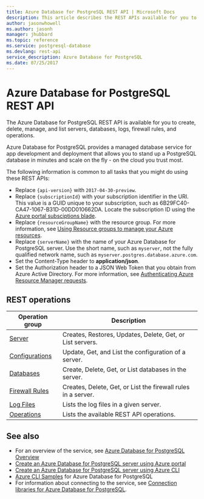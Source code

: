 ```yaml
---
title: Azure Database for PostgreSQL REST API | Microsoft Docs
description: This article describes the REST APIs available for you to use with Azure Database for PostgreSQL to create, delete, manage, and list servers, databases, logs, firewall rules, and operations.
author: jasonwhowell
ms.author: jasonh
manager: jhubbard
ms.topic: reference
ms.service: postgresql-database
ms.devlang: rest-api
service_description: Azure Database for PostgreSQL
ms.date: 07/25/2017
---
```


# Azure Database for PostgreSQL REST API
The Azure Database for PostgreSQL REST API is available for you to create, delete, manage, and list servers, databases, logs, firewall rules, and operations. 

Azure Database for PostgreSQL provides a managed database service for app development and deployment that allows you to stand up a PostgreSQL database in minutes and scale on the fly - on the cloud you trust most.

 The following information is common to all tasks that you might do using these REST APIs:  
-   Replace `{api-version}` with `2017-04-30-preview`.
-   Replace `{subscriptionId}` with your subscription identifier in the URI. This value is a GUID unique to your subscription, such as 6B29FC40-CA47-1067-B31D-00DD010662DA.  Locate the subscription ID using the [Azure portal subsciptions blade](https://portal.azure.com/#blade/Microsoft_Azure_Billing/SubscriptionsBlade).
-   Replace `{resourceGroupName}` with the resource group. For more information, see [Using Resource groups to manage your Azure resources](http://azure.microsoft.com/documentation/articles/azure-preview-portal-using-resource-groups/).  
-   Replace `{serverName}` with the name of your Azure Database for PostgreSQL server. Use the short name, such as `myserver`, not the fully qualified network name, such as `myserver.postgres.database.azure.com`.
-   Set the Content-Type header to **application/json**.  
-   Set the Authorization header to a JSON Web Token that you obtain from Azure Active Directory. For more information, see [Authenticating Azure Resource Manager requests](https://msdn.microsoft.com/library/azure/dn790557.aspx). 

## REST operations

| Operation group | Description |
|---|---|
| [Server](~/docs-ref-autogen/postgresql/Servers.json) | Creates, Restores, Updates, Delete, Get, or List servers. |
| [Configurations](~/docs-ref-autogen/postgresql/Configurations.json) | Update, Get, and List the configuration of a server. | 
| [Databases](~/docs-ref-autogen/postgresql/Databases.json)  | Create, Delete, Get, or List databases in the server. | 
| [Firewall Rules](~/docs-ref-autogen/postgresql/FirewallRules.json) | Creates, Delete, Get, or List the firewall rules in a server. |
| [Log Files](~/docs-ref-autogen/postgresql/LogFiles.json) | Lists the log files in a given server. |
| [Operations](~/docs-ref-autogen/postgresql/Operations.json) | Lists the available REST API operations. |


## See also
- For an overview of the service, see [Azure Database for PostgreSQL Overview](/azure/postgresql/overview.md)
- [Create an Azure Database for PostgreSQL server using Azure portal](/azure/postgresql/quickstart-create-server-database-portal.md)
- [Create an Azure Database for PostgreSQL server using Azure CLI](/azure/postgresql/quickstart-create-server-database-azure-cli.md)
- [Azure CLI Samples](/azure/postgresql/sample-scripts-azure-cli) for Azure Database for PostgreSQL
- For information about connecting to the service, see [Connection libraries for Azure Database for PostgreSQL](/azure/postgresql/concepts-connection-libraries.md).
